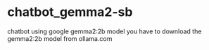 # chatbot_gemma2-sb
chatbot using google gemma2:2b model 
you have to download the gemma2:2b model  from ollama.com
